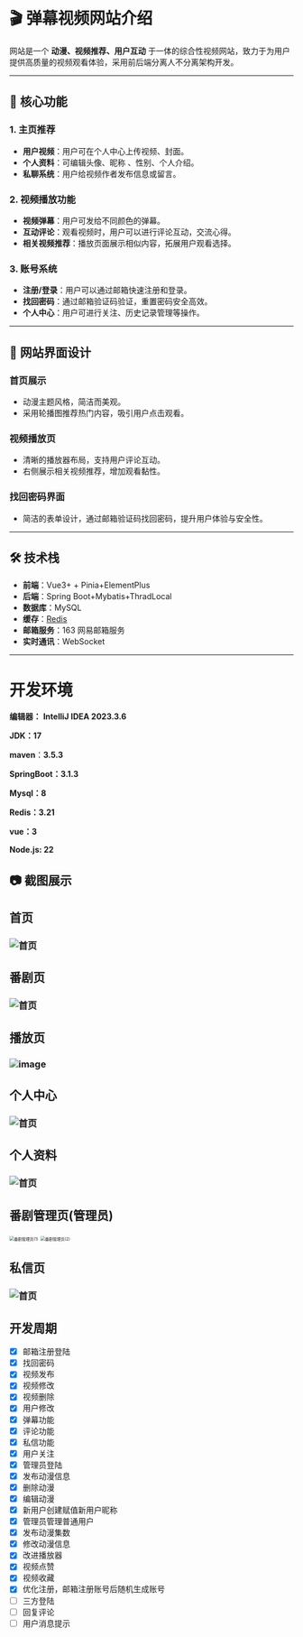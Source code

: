 # 🎬 **弹幕视频网站介绍**

网站是一个 **动漫、视频推荐、用户互动** 于一体的综合性视频网站，致力于为用户提供高质量的视频观看体验，采用前后端分离人不分离架构开发。

------

## 📌 **核心功能**

### 1. **主页推荐**

- **用户视频**：用户可在个人中心上传视频、封面。
- **个人资料**：可编辑头像、昵称 、性别、个人介绍。
- **私聊系统**：用户给视频作者发布信息或留言。

### 2. **视频播放功能**

- **视频弹幕**：用户可发给不同颜色的弹幕。
- **互动评论**：观看视频时，用户可以进行评论互动，交流心得。
- **相关视频推荐**：播放页面展示相似内容，拓展用户观看选择。

### 3. **账号系统**

- **注册/登录**：用户可以通过邮箱快速注册和登录。
- **找回密码**：通过邮箱验证码验证，重置密码安全高效。
- **个人中心**：用户可进行关注、历史记录管理等操作。

------

## 🎨 **网站界面设计**

### **首页展示**

- 动漫主题风格，简洁而美观。
- 采用轮播图推荐热门内容，吸引用户点击观看。

### **视频播放页**

- 清晰的播放器布局，支持用户评论互动。
- 右侧展示相关视频推荐，增加观看黏性。

### **找回密码界面**

- 简洁的表单设计，通过邮箱验证码找回密码，提升用户体验与安全性。

------

## 🛠️ **技术栈**

- **前端**：Vue3+  + Pinia+ElementPlus
- **后端**：Spring Boot+Mybatis+ThradLocal
- **数据库**：MySQL
- **缓存**：[Redis](https://github.com/tporadowski/redis/releases)
- **邮箱服务**：163 网易邮箱服务
- **实时通讯**：WebSocket

------

# 开发环境

**编辑器：** **IntelliJ IDEA 2023.3.6**

**JDK：17**

**maven**：**3.5.3**

**SpringBoot：3.1.3**

**Mysql：8**

**Redis：3.21**


**vue：3**

**Node.js: 22**

## 📷 **截图展示**



## 首页

### ![首页](src/assets/项目介绍/首页.png)

## 番剧页

### ![首页](src/assets/项目介绍/番剧页面.png)

## 播放页

### ![image](https://github.com/user-attachments/assets/8e61eaaf-cfc7-4f23-8f95-4adf30674b9d)


## 个人中心

### **![首页](src/assets/项目介绍/用户中心.png)**

## 个人资料

### **![首页](src/assets/项目介绍/个人资料.png)**

## 番剧管理页(管理员)

<img src="src/assets/项目介绍/番剧管理页(1).png" alt="番剧管理页(1)" style="zoom:50%;" />

<img src="src/assets/项目介绍/番剧管理页(2).png" alt="番剧管理页(2)" style="zoom: 50%;" />



## 私信页

### **![首页](src/assets/项目介绍/私信页面.png)**

## 开发周期

- [x] 邮箱注册登陆
- [x] 找回密码
- [x] 视频发布
- [x] 视频修改
- [x] 视频删除
- [x] 用户修改
- [x] 弹幕功能
- [x] 评论功能
- [x] 私信功能
- [x] 用户关注
- [x] 管理员登陆
- [x] 发布动漫信息
- [x] 删除动漫
- [x] 编辑动漫
- [x] 新用户创建赋值新用户昵称
- [x] 管理员管理普通用户
- [x] 发布动漫集数
- [x] 修改动漫信息
- [x] 改进播放器
- [x] 视频点赞
- [x] 视频收藏
- [x] 优化注册，邮箱注册账号后随机生成账号
- [ ] 三方登陆
- [ ] 回复评论
- [ ] 用户消息提示
